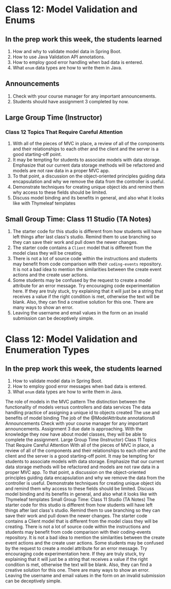 # Class 12: Model Validation and Enums

## In the prep work this week, the students learned

1. How and why to validate model data in Spring Boot.
1. How to use Java Validation API annotations.
1. How to employ good error handling when bad data is entered.
1. What ``enum`` data types are how to write them in Java.

## Announcements

1. Check with your course manager for any important announcements.
1. Students should have assignment 3 completed by now. 

## Large Group Time (Instructor)

### Class 12 Topics That Require Careful Attention

1. With all of the pieces of MVC in place, a review of all of the components and their relationships to each other and the client and the server is a good starting-off point.
1. It may be tempting for students to associate models with data storage. Emphasize that our current data storage methods will be refactored and models are not raw data in a proper MVC app.
1. To that point, a discussion on the object-oriented principles guiding data encapsulation and why we remove the data from the controller is useful.
1. Demonstrate techniques for creating unique object ids and remind them why access to these fields should be limited.
1. Discuss model binding and its benefits in general, and also what it looks like with Thymeleaf templates

## Small Group Time: Class 11 Studio (TA Notes)

1. The starter code for this studio is different from how students will have left things after last class's studio. Remind them to use branching so they can save their work and pull down the newer changes.
1. The starter code contains a ``Client`` model that is different from the model class they will be creating.
1. There is not a lot of source code within the instructions and students may benefit from code comparison with their ``coding-events`` repository. It is not a bad idea to mention the similarities between the create event actions and the create user actions.
1. Some students may be confused by the request to create a model attribute for an error message. Try encouraging code experimentation here. If they are truly stuck, try explaining that it will just be a string that receives a value if the right condition is met, otherwise the text will be blank. Also, they can find a creative solution for this one. There are many ways to show an error.
1. Leaving the username and email values in the form on an invalid submission can be deceptively simple.

# Class 12: Model Validation and Enumeration Types

## In the prep work this week, the students learned

1. How to validate model data in Spring Boot.
1. How to employ good error messages when bad data is entered.
1. What ``enum`` data types are how to write them in Java.


The role of models in the MVC pattern
The distinction between the functionality of models versus controllers and data services
The data handling practice of assigning a unique id to objects created
The use and benefits of model binding
The job of the @ModelAttribute annotationsß
Announcements
Check with your course manager for any important announcements.
Assignment 3 due date is approaching. With the knowledge they now have about model classes, they will be able to complete the assignment.
Large Group Time (Instructor)
Class 11 Topics That Require Careful Attention
With all of the pieces of MVC in place, a review of all of the components and their relationships to each other and the client and the server is a good starting-off point.
It may be tempting for students to associate models with data storage. Emphasize that our current data storage methods will be refactored and models are not raw data in a proper MVC app.
To that point, a discussion on the object-oriented principles guiding data encapsulation and why we remove the data from the controller is useful.
Demonstrate techniques for creating unique object ids and remind them why access to these fields should be limited.
Discuss model binding and its benefits in general, and also what it looks like with Thymeleaf templates
Small Group Time: Class 11 Studio (TA Notes)
The starter code for this studio is different from how students will have left things after last class's studio. Remind them to use branching so they can save their work and pull down the newer changes.
The starter code contains a Client model that is different from the model class they will be creating.
There is not a lot of source code within the instructions and students may benefit from code comparison with their coding-events repository. It is not a bad idea to mention the similarities between the create event actions and the create user actions.
Some students may be confused by the request to create a model attribute for an error message. Try encouraging code experimentation here. If they are truly stuck, try explaining that it will just be a string that receives a value if the right condition is met, otherwise the text will be blank. Also, they can find a creative solution for this one. There are many ways to show an error.
Leaving the username and email values in the form on an invalid submission can be deceptively simple.